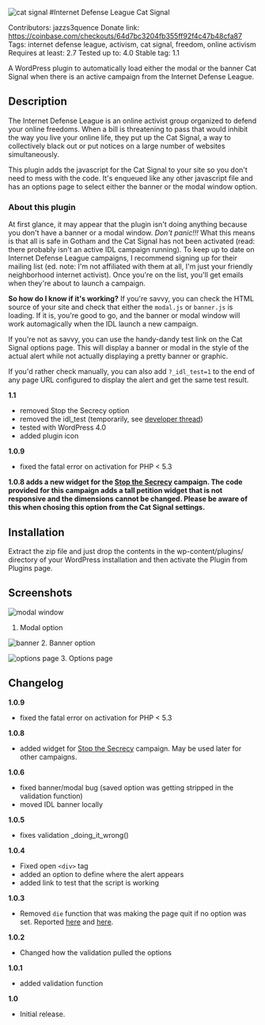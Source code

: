 ![cat signal](http://internetdefenseleague.org/images/vector/city_bat_signal.png)
#Internet Defense League Cat Signal

Contributors: jazzs3quence
Donate link: https://coinbase.com/checkouts/64d7bc3204fb355ff92f4c47b48cfa87
Tags: internet defense league, activism, cat signal, freedom, online activism
Requires at least: 2.7
Tested up to: 4.0
Stable tag: 1.1

A WordPress plugin to automatically load either the modal or the banner Cat Signal when there is an active campaign from the Internet Defense League.

## Description

The Internet Defense League is an online activist group organized to defend your online freedoms. When a bill is threatening to pass that would inhibit the way you live your online life, they put up the Cat Signal, a way to collectively black out or put notices on a large number of websites simultaneously.

This plugin adds the javascript for the Cat Signal to your site so you don't need to mess with the code. It's enqueued like any other javascript file and has an options page to select either the banner or the modal window option.

### About this plugin

At first glance, it may appear that the plugin isn't doing anything because you don't have a banner or a modal window. *Don't panic!!!* What this means is that all is safe in Gotham and the Cat Signal has not been activated (read: there probably isn't an active IDL campaign running). To keep up to date on Internet Defense League campaigns, I recommend signing up for their mailing list (ed. note: I'm not affiliated with them at all, I'm just your friendly neighborhood internet activist). Once you're on the list, you'll get emails when they're about to launch a campaign.

**So how do I know if it's working?**
If you're savvy, you can check the HTML source of your site and check that either the `modal.js` or `banner.js` is loading. If it is, you're good to go, and the banner or modal window will work automagically when the IDL launch a new campaign.

If you're not as savvy, you can use the handy-dandy test link on the Cat Signal options page. This will display a banner or modal in the style of the actual alert while not actually displaying a pretty banner or graphic.

If you'd rather check manually, you can also add `?_idl_test=1` to the end of any page URL configured to display the alert and get the same test result.

**1.1**
- removed Stop the Secrecy option
- removed the idl_test (temporarily, see [developer thread](https://groups.google.com/d/msg/internetdefenseleague/7OWDjdEDwJ0/HX1MBpjnbr8J))
- tested with WordPress 4.0
- added plugin icon

**1.0.9**
- fixed the fatal error on activation for PHP < 5.3

**1.0.8 adds a new widget for the [Stop the Secrecy](https://openmedia.org/stopthesecrecy/resources) campaign. The code provided for this campaign adds a tall petition widget that is not responsive and the dimensions cannot be changed. Please be aware of this when chosing this option from the Cat Signal settings.**


## Installation

Extract the zip file and just drop the contents in the wp-content/plugins/ directory of your WordPress installation and then activate the Plugin from Plugins page.

## Screenshots

![modal window](https://github.com/jazzsequence/Cat-Signal/raw/master/screenshot-1.png)
1. Modal option

![banner](https://raw.github.com/jazzsequence/Cat-Signal/master/screenshot-2.png)
2. Banner option

![options page](https://raw.github.com/jazzsequence/Cat-Signal/master/screenshot-3.png)
3. Options page


## Changelog
**1.0.9**
- fixed the fatal error on activation for PHP < 5.3

**1.0.8**
- added widget for [Stop the Secrecy](https://openmedia.org/stopthesecrecy/resources) campaign. May be used later for other campaigns.

**1.0.6**
- fixed banner/modal bug (saved option was getting stripped in the validation function)
- moved IDL banner locally

**1.0.5**
- fixes validation _doing_it_wrong()

**1.0.4**
- Fixed open `<div>` tag
- added an option to define where the alert appears
- added link to test that the script is working

**1.0.3**
- Removed `die` function that was making the page quit if no option was set. Reported [here](http://wordpress.org/support/topic/not-working-on-my-site-3) and [here](http://wordpress.org/support/topic/indexphp-quits-after-wordpress-meta-tag).

**1.0.2**
- Changed how the validation pulled the options

**1.0.1**
- added validation function

**1.0**
- Initial release.